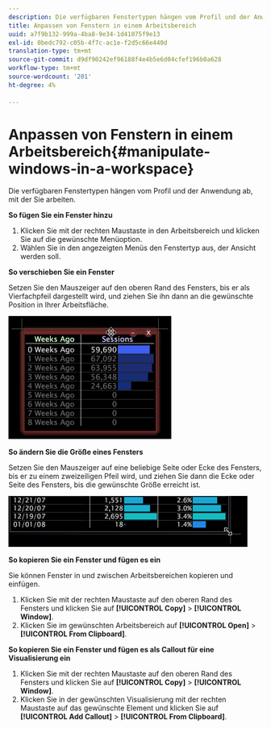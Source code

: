 ```yaml
---
description: Die verfügbaren Fenstertypen hängen vom Profil und der Anwendung ab, mit der Sie arbeiten.
title: Anpassen von Fenstern in einem Arbeitsbereich
uuid: a7f9b132-999a-4ba8-9e34-1d41075f9e13
exl-id: 0bedc792-c05b-4f7c-ac1e-f2d5c66e440d
translation-type: tm+mt
source-git-commit: d9df90242ef96188f4e4b5e6d04cfef196b0a628
workflow-type: tm+mt
source-wordcount: '201'
ht-degree: 4%

---
```


# Anpassen von Fenstern in einem Arbeitsbereich{#manipulate-windows-in-a-workspace}

Die verfügbaren Fenstertypen hängen vom Profil und der Anwendung ab, mit der Sie arbeiten.

**So fügen Sie ein Fenster hinzu**

1. Klicken Sie mit der rechten Maustaste in den Arbeitsbereich und klicken Sie auf die gewünschte Menüoption.
1. Wählen Sie in den angezeigten Menüs den Fenstertyp aus, der Ansicht werden soll.

**So verschieben Sie ein Fenster**

Setzen Sie den Mauszeiger auf den oberen Rand des Fensters, bis er als Vierfachpfeil dargestellt wird, und ziehen Sie ihn dann an die gewünschte Position in Ihrer Arbeitsfläche.

![](assets/vis_moving.png)

**So ändern Sie die Größe eines Fensters**

Setzen Sie den Mauszeiger auf eine beliebige Seite oder Ecke des Fensters, bis er zu einem zweizeiligen Pfeil wird, und ziehen Sie dann die Ecke oder Seite des Fensters, bis die gewünschte Größe erreicht ist.

![](assets/vis_resize.png)

**So kopieren Sie ein Fenster und fügen es ein**

Sie können Fenster in und zwischen Arbeitsbereichen kopieren und einfügen.

1. Klicken Sie mit der rechten Maustaste auf den oberen Rand des Fensters und klicken Sie auf **[!UICONTROL Copy]** > **[!UICONTROL Window]**.
1. Klicken Sie im gewünschten Arbeitsbereich auf **[!UICONTROL Open]** > **[!UICONTROL From Clipboard]**.

**So kopieren Sie ein Fenster und fügen es als Callout für eine Visualisierung ein**

1. Klicken Sie mit der rechten Maustaste auf den oberen Rand des Fensters und klicken Sie auf **[!UICONTROL Copy]** > **[!UICONTROL Window]**.
1. Klicken Sie in der gewünschten Visualisierung mit der rechten Maustaste auf das gewünschte Element und klicken Sie auf **[!UICONTROL Add Callout]** > **[!UICONTROL From Clipboard]**.
